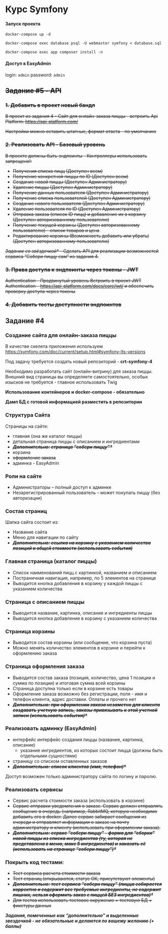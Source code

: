 # Курс Symfony #

#### Запуск проекта ####

`docker-compose up -d`

`docker-compose exec database psql -U webmaster symfony < database.sql`

`docker-compose exec app composer install -n`

#### Доступ в EasyAdmin ####

login: `admin`
password: `admin`

## ~~Задание #5 - API~~ ##

### ~~1. Добавить в проект новый бандл~~ ###

~~В проект из задания 4 - Сайт для онлайн-заказа пиццы - встроить Api
Platform: https://api-platform.com/~~

~~Настройки можно оставить штатные, формат ответа - по умолчанию~~

### ~~2. Реализовать API - Базовый уровень~~ ###

~~В проекте должны быть эндпоинты - Контроллеры использовать запрещено!:~~

- ~~Получения списка пицц (Доступен всем)~~
- ~~Получение конкретной пиццы по ID (Доступен всем)~~
- ~~Создание новой пиццы (Доступен Администратору)~~
- ~~Удаление пиццы (Доступен Администратору)~~
- ~~Получение данных пользователя (Доступен Администратору)~~
- ~~Получение списка пользователей (Доступен Администратору)~~
- ~~Создание нового пользователя (Доступен Администратору)~~
- ~~Удаление пользователя по ID (Доступен Администратору)~~
- ~~Отправка заказа (список ID пицц) и добавление их в корзину (Доступен авторизованному пользователю)~~
- ~~Получение текущей корзины (Доступен авторизованному пользователю) - список товаров и цена~~
- ~~Редактирование корзины (Возможность добавить или убрать) (Доступен авторизованному пользователю)~~

~~_Задание со звёздочкой*_ - Сделать API для реализации возможностей сервиса “Собери пиццу сам” из задания 4.~~

### ~~3. Права доступа к эндпоинты через токены - JWT~~ ###

~~Authentication - Продвинутый уровень
Встроить в проект JWT Authentication -
https://api-platform.com/docs/core/jwt/ и обеспечить проверку доступа через токены~~

### ~~4. Добавить тесты доступности эндпоинтов~~ ###

## Задание #4 ##

### Создание сайта для онлайн-заказа пиццы ###

В качестве скелета приложения используем
https://symfony.com/doc/current/setup.html#symfony-lts-versions

Под задачу требуется создать новый репозиторий - **crt-symfony-4**

Необходимо разработать сайт (онлайн-витрину) для заказа пиццы. Внешний
вид страницы вы определяете самостоятельно, особых изысков не требуется - главное использовать Twig

**Использование контейнеров и docker-compose - обязательно**

**Дамп БД с готовой информацией разместить в репозитории**

### Структура Сайта ###

Страницы на сайте:

- главная (она же каталог пиццы)
- детальная страница пиццы с описанием и ингредиентами
- ~~**_Дополнительно: страница “собери пиццу”*_**~~
- корзина
- ~~оформление заказа~~
- админка - EasyAdmin

### Роли на сайте ###

- Администраторы – полный доступ к админке
- Незарегистрированный пользователь – может покупать пиццу (без авторизации)

### Состав страниц ###

Шапка сайта состоит из:

- Название сайта
- Меню для навигации по сайту
- ~~**_Дополнительно: ссылка на корзину с указанием количества позиций и общей стоимости (использовать события)_**~~

### Главная страница (каталог пиццы) ###

- Список наименований пицц с картинкой, названием и описанием
- Постраничная навигация, например, по 5 элементов на странице
- Выводится кнопка добавления в корзину у каждой пиццы с указанием количества

### Страница с описанием пиццы ###

- Выводится название, картинка, описание и ингредиенты пиццы
- Выводится кнопка добавления в корзину с указанием количества

### Страница корзины ###

- Выводится состав корзины (или сообщение, что корзина пуста)
- Можно менять количество элементов в корзине и перейти к оформлению заказа

### Страница оформления заказа ###

- Выводится состав заказа (позиция, количество, цена 1 позиции и сумма по позиции) и итоговая сумма всей корзины
- Страница доступна только если в корзине есть товары
- Оформление заказа возможно без регистрации, поля - имя и телефон клиента, адрес доставки. Оплаты и прочего нет
- ~~**_Дополнительно: при оформлении заказа незаметно для клиента создавать учетную запись, заказы привязывать к этой учетной записи (использовать события)*_**~~

### Реализовать админку (EasyAdmin) ###

- интерфейс интерфейс создания пиццы (название, картинка, описание)
    - указание ингредиентов, из которых состоит пицца (должны быть отдельными сущностями)
- страницу со списком оставленных заказов
- ~~**_Дополнительно: список клиентов (имя, телефон)*_**~~

Доступ возможен только администратору сайта по логину и паролю.

### Реализовать сервисы ###

- Сервис расчета стоимости заказа (использовать в корзине)
- ~~Сервис отправки уведомления о заказе. Сервис должен отправлять сообщение в очередь (например, RabbitMQ, которую необходимо добавить его в docker. Далее сервис забирает сообщения из очереди и отправляет информации о заказе на почту администратору и клиенту (использовать при оформлении заказа).~~
- ~~**_Дополнительно: сервис “собери пиццу” - форма для “сборки” новой пиццы из списка ингредиентов (ту, которая не представлена в меню, макс 5 ингредиентов) и заказать её (использовать на странице “собери пиццу”)*_**~~

### Покрыть код тестами: ###

- ~~Тест сервиса расчета стоимости заказа~~
- ~~Тест страниц (открываются, статус ОК, присутствуют элементы)~~
- ~~**_Дополнительно: тест сервиса “собери пиццу” (пицца собирается корректно и содержит все требуемые ингредиенты, не содержит лишних, нельзя оформить заказ с пиццей БЕЗ ингредиентов)*_**~~
- ~~Для тестов использовать тестовое окружение + тестовую БД + фикстуры данных~~

**_Задания, помеченные как “дополнительно” и выделенные звездочкой - не обязательные и делаются по вашему желанию (+ баллы)_**

